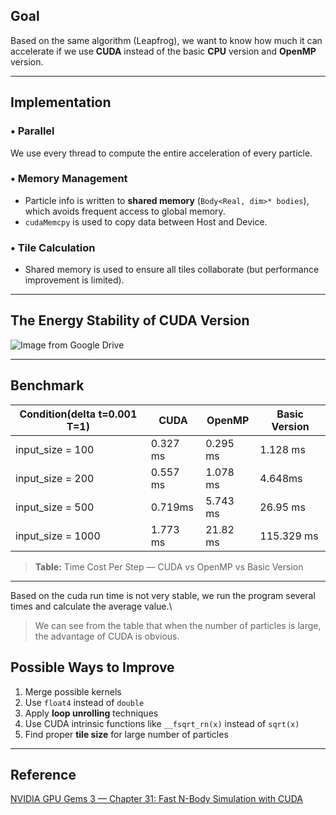 ## **Goal**

Based on the same algorithm (Leapfrog), we want to know how much it can accelerate if we use **CUDA** instead of the basic **CPU** version and **OpenMP** version.

---

## **Implementation**

### • Parallel
We use every thread to compute the entire acceleration of every particle.

### • Memory Management
- Particle info is written to **shared memory** (`Body<Real, dim>* bodies`), which avoids frequent access to global memory.
- `cudaMemcpy` is used to copy data between Host and Device.

### • Tile Calculation
- Shared memory is used to ensure all tiles collaborate (but performance improvement is limited).

---

## **The Energy Stability of CUDA Version**

![Image from Google Drive](https://drive.google.com/uc?export=view&id=1-5S1qt4WS4UZPgrP3HfeLqwucbCD8C0k)

---

## **Benchmark**


| Condition(delta t=0.001 T=1) | CUDA | OpenMP | Basic Version |
|----------|------|--------|---------------|
| input_size = 100 | 0.327 ms | 0.295 ms | 1.128 ms |
| input_size = 200 | 0.557 ms | 1.078 ms | 4.648ms |
| input_size = 500 | 0.719ms | 5.743 ms | 26.95 ms |
| input_size = 1000 | 1.773 ms | 21.82 ms | 115.329 ms |

> **Table:** Time Cost Per Step  — CUDA vs OpenMP vs Basic Version
---
Based on the cuda run time is not very stable, we run the program several times and calculate the average value.\\
> We can see from the table that when the number of particles is large, the advantage of CUDA is obvious.
## **Possible Ways to Improve**

1. Merge possible kernels  
2. Use `float4` instead of `double`  
3. Apply **loop unrolling** techniques  
4. Use CUDA intrinsic functions like `__fsqrt_rn(x)` instead of `sqrt(x)`  
5. Find proper **tile size** for large number of particles  

---

## **Reference**

[NVIDIA GPU Gems 3 — Chapter 31: Fast N-Body Simulation with CUDA](https://developer.nvidia.com/gpugems/gpugems3/part-v-physics-simulation/chapter-31-fast-n-body-simulation-cuda)
